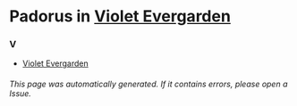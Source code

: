 # Padorus in [Violet Evergarden](https://myanimelist.net/manga/98930/Violet_Evergarden)

### V
* [Violet Evergarden](https://github.com/shadow578/Project-Padoru/blob/master/table-of-contents/characters/VioletEvergarden.md)

###### This page was automatically generated. If it contains errors, please open a Issue.
